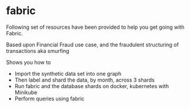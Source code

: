 # fabric
Following set of resources have been provided to help you get going with Fabric.

Based upon Financial Fraud use case, and the fraudulent structuring of transactions aka smurfing

Shows you how to 
+ Import the synthetic data set into one graph
+ Then label and shard the data, by month, across 3 shards
+ Run fabric and the database shards on docker, kubernetes with Minikube
+ Perform queries using fabric

